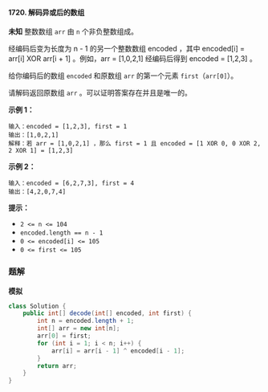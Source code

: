 #### 1720. 解码异或后的数组

**未知** 整数数组 `arr` 由 `n` 个非负整数组成。

经编码后变为长度为 n - 1 的另一个整数数组 encoded ，其中 encoded[i] = arr[i] XOR arr[i + 1] 。例如，arr = [1,0,2,1] 经编码后得到 encoded = [1,2,3] 。

给你编码后的数组 `encoded` 和原数组 `arr` 的第一个元素 `first`（`arr[0]`）。

请解码返回原数组 `arr` 。可以证明答案存在并且是唯一的。

**示例 1：**

```shell
输入：encoded = [1,2,3], first = 1
输出：[1,0,2,1]
解释：若 arr = [1,0,2,1] ，那么 first = 1 且 encoded = [1 XOR 0, 0 XOR 2, 2 XOR 1] = [1,2,3]
```

**示例 2：**

```shell
输入：encoded = [6,2,7,3], first = 4
输出：[4,2,0,7,4]
```

**提示：**

- `2 <= n <= 104`
- `encoded.length == n - 1`
- `0 <= encoded[i] <= 105`
- `0 <= first <= 105`

### 题解

**模拟**

```java
class Solution {
    public int[] decode(int[] encoded, int first) {
        int n = encoded.length + 1;
        int[] arr = new int[n];
        arr[0] = first;
        for (int i = 1; i < n; i++) {
            arr[i] = arr[i - 1] ^ encoded[i - 1];
        }
        return arr;
    }
}
```

